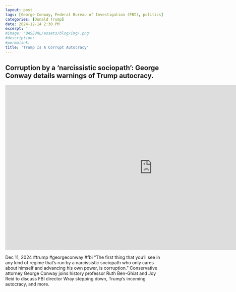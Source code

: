 ```yaml
---
layout: post
tags: [George Conway, Federal Bureau of Investigation (FBI), politics]
categories: [Donald Trump]
date: 2024-12-14 2:30 PM
excerpt: ''
#image: 'BASEURL/assets/blog/img/.png'
#description:
#permalink:
title: 'Trump Is A Corrupt Autocracy'
---
```



## Corruption by a ‘narcissistic sociopath’: George Conway details warnings of Trump autocracy.

<iframe width="932" height="524" src="https://www.youtube.com/embed/gq47jAiDpJw" title="Corruption by a ‘narcissistic sociopath’: George Conway details warnings of Trump autocracy" frameborder="0" allow="accelerometer; autoplay; clipboard-write; encrypted-media; gyroscope; picture-in-picture; web-share" referrerpolicy="strict-origin-when-cross-origin" allowfullscreen></iframe>

Dec 11, 2024  #trump #georgeconway #fbi
“The first thing that you’ll see in any kind of regime that’s run by a narcissistic sociopath who only cares about himself and advancing his own power, is corruption.” Conservative attorney George Conway joins history professor Ruth Ben-Ghiat and Joy Reid to discuss FBI director Wray stepping down, Trump’s incoming autocracy, and more.

